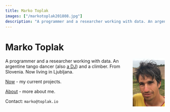 ```yaml
---
title: Marko Toplak
images: ["/markotoplak201808.jpg"]
description: "A programmer and a researcher working with data. An argentine tango dancer and a climber."
---
```


# Marko Toplak

[<img src="/markotoplak201808_h200.jpg" style="max-width: 20%; float:right; margin-left: 3px;" alt="Marko Toplak's headshot" />](/markotoplak201808.jpg)
A programmer and a researcher working with data. An argentine tango dancer (also [a DJ](/dj/)) and a climber.
From Slovenia. Now living in Ljubljana.


[Now](/now/) - my current projects.

[About](/about/) - more about me.

Contact: `marko@toplak.io`
